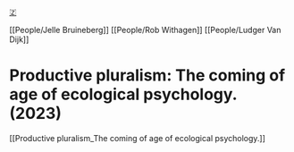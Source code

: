 [🇿](zotero://select/library/items/IF35EFWW)

[[People/Jelle Bruineberg]] [[People/Rob Withagen]] [[People/Ludger Van Dijk]] 
# Productive pluralism: The coming of age of ecological psychology. (2023)

[[Productive pluralism_The coming of age of ecological psychology.]]